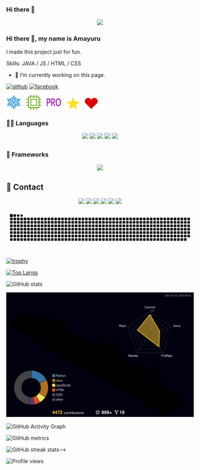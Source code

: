 ### Hi there 👋

<!--
**amayuru56789/amayuru56789** is a ✨ _special_ ✨ repository because its `README.md` (this file) appears on your GitHub profile.

Here are some ideas to get you started:

- 🔭 I’m currently working on ...
- 🌱 I’m currently learning ...
- 👯 I’m looking to collaborate on ...
- 🤔 I’m looking for help with ...
- 💬 Ask me about ...
- 📫 How to reach me: ...
- 😄 Pronouns: ...
- ⚡ Fun fact: ...
-->

<!--
 [![Typing SVG](https://readme-typing-svg.herokuapp.com?color=%2309F746&lines=Hi%2C+I'+am+Amayuru;Software+Engineer;and+Designer)](https://git.io/typing-svg)
-->
<p align="center">
  <img src="https://readme-typing-svg.herokuapp.com?color=%2364F74E&center=true&vCenter=true&width=440&height=45&lines=Hi%2C+I'm+Amayuru+Indeewara;Software+Engineer+;Full+Stack+Developer+and+Designer;And+an+Open+Source+Supporter">
</p >

  
### Hi there 👋, my name is Amayuru
I made this project just for fun.

Skills: JAVA / JS / HTML / CSS

- 🔭 I’m currently working on this page. 

[<img src='https://cdn.jsdelivr.net/npm/simple-icons@3.0.1/icons/github.svg' alt='github' height='40'>](https://github.com/amayuru56789)  [<img src='https://cdn.jsdelivr.net/npm/simple-icons@3.0.1/icons/facebook.svg' alt='facebook' height='40'>](https://www.facebook.com/amauru.indiwara)  

<a href='https://archiveprogram.github.com/'><img src='https://raw.githubusercontent.com/acervenky/animated-github-badges/master/assets/acbadge.gif' width='40' height='40'></a> <a href='https://docs.github.com/en/developers'><img src='https://raw.githubusercontent.com/acervenky/animated-github-badges/master/assets/devbadge.gif' width='40' height='40'></a> <a href='https://github.com/pricing'><img src='https://raw.githubusercontent.com/acervenky/animated-github-badges/master/assets/pro.gif' width='40' height='40'></a> <a href='https://stars.github.com/'><img src='https://raw.githubusercontent.com/acervenky/animated-github-badges/master/assets/starbadge.gif' width='35' height='35'></a> <a href='https://docs.github.com/en/github/supporting-the-open-source-community-with-github-sponsors'><img src='https://raw.githubusercontent.com/acervenky/animated-github-badges/master/assets/sponsorbadge.gif' width='35' height='35'></a> 

### 👨‍💻 Languages
<div align="center">
  <a href="#" target="_blank"><img src="https://img.shields.io/badge/Java-ED8B00?style=for-the-badge&logo=java&logoColor=white" target="_blank"></a>
  <a href="#" target="_blank"><img src="https://img.shields.io/badge/MySQL-00000F?style=for-the-badge&logo=mysql&logoColor=white" target="_blank"></a>
  <a href="#" target="_blank"><img src="https://img.shields.io/badge/HTML5-E34F26?style=for-the-badge&logo=html5&logoColor=white" target="_blank"></a>
  <a href="#" target="_blank"><img src=" https://img.shields.io/badge/CSS3-1572B6?style=for-the-badge&logo=css3&logoColor=white" target="_blank"></a>
  <a href="#" target="_blank"><img src="https://img.shields.io/badge/JavaScript-323330?style=for-the-badge&logo=javascript&logoColor=F7DF1E" target="_blank"></a>  
</div>
  
##
  
### 🧰 Frameworks  
<div align="center">
  <a href="#" target="_blank"><img src="https://img.shields.io/badge/Bootstrap-563D7C?style=for-the-badge&logo=bootstrap&logoColor=white" target="_blank"></a>
</div>  
  
##

## 🔗 Contact  
<div align="center">
  <a href="https://www.youtube.com/channel/UC5h5sz0K2Kn1b7gaVy65RXQ" target="_blank"><img src="https://img.shields.io/badge/YouTube-FF0000?style=for-the-badge&         logo=youtube&logoColor=white" target="_blank"></a>
  <a href="https://twitter.com/AmayuruI" target="_blank"><img src="https://img.shields.io/badge/Twitch-9146FF?style=for-the-badge&logo=twitch&logoColor=white"           target="_blank"></a>
  <a href = "https://mail.google.com/mail/u/0/#inbox"><img src="https://img.shields.io/badge/-Gmail-%23333?style=for-the-badge&logo=gmail&logoColor=white"               target="_blank"></a>
  <a href="https://www.linkedin.com/in/amayuru-indeewara-13a6b0195/" target="_blank"><img src="https://img.shields.io/badge/-LinkedIn-%230077B5?style=for-the-badge&     logo=linkedin&logoColor=white" target="_blank"></a>
  <a href="#" target="_blank"><img src="https://img.shields.io/badge/Slack-4A154B?style=for-the-badge&logo=slack&logoColor=white" target="_blank"></a>
  <a href="#" target="_blank"><img src="https://aleen42.github.io/badges/src/stackoverflow.svg" target="_blank"></a>
  
</div>

![Snake animation](https://github.com/amayuru56789/amayuru56789/blob/main/snake/github-contribution-grid-snake.svg)

[![trophy](https://github-profile-trophy.vercel.app/?username=amayuru56789)](https://github.com/ryo-ma/github-profile-trophy)

[![Top Langs](https://github-readme-stats.vercel.app/api/top-langs/?username=amayuru56789)](https://github.com/anuraghazra/github-readme-stats)

![GitHub stats](https://github-readme-stats.vercel.app/api?username=amayuru56789&show_icons=true) 

<!--[![trophy](https://github-profile-trophy.vercel.app/?username=amayuru56789)](https://github.com/ryo-ma/github-profile-trophy)

[![Top Langs](https://github-readme-stats.vercel.app/api/top-langs/?username=amayuru56789)](https://github.com/anuraghazra/github-readme-stats)

![GitHub stats](https://github-readme-stats.vercel.app/api?username=amayuru56789&show_icons=true)-->

![profile 3d](https://github.com/amayuru56789/amayuru56789/blob/main/profile-3d-contrib/profile-night-rainbow.svg)

![GitHub Activity Graph](https://activity-graph.herokuapp.com/graph?username=amayuru56789)  

![GitHub metrics](https://metrics.lecoq.io/amayuru56789)  

![GitHub streak stats](https://github-readme-streak-stats.herokuapp.com/?user=amayuru56789)-->  

![Profile views](https://gpvc.arturio.dev/amayuru56789)  







